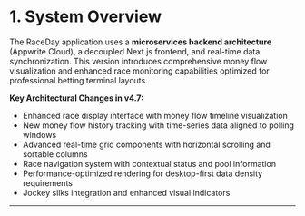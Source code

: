 # 1. System Overview

The RaceDay application uses a **microservices backend architecture** (Appwrite Cloud), a decoupled Next.js frontend, and real-time data synchronization. This version introduces comprehensive money flow visualization and enhanced race monitoring capabilities optimized for professional betting terminal layouts.

**Key Architectural Changes in v4.7:**
- Enhanced race display interface with money flow timeline visualization
- New money flow history tracking with time-series data aligned to polling windows
- Advanced real-time grid components with horizontal scrolling and sortable columns
- Race navigation system with contextual status and pool information
- Performance-optimized rendering for desktop-first data density requirements
- Jockey silks integration and enhanced visual indicators

---
